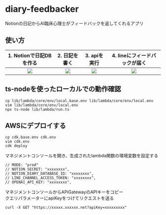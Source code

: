 # diary-feedbacker
Notionの日記からAI臨床心理士がフィードバックを返してくれるアプリ

## 使い方

| 1. Notionで日記DBを作る | 2. 日記を書く | 3. apiを実行 | 4. lineにフィードバックが届く |
| :-: | :-: | :-: | :-: |
| <img src="https://github.com/ritogk/notion-diary-insight/assets/72111956/0b892689-ade3-419b-bbd1-ed54d420fc21"> | <img src="https://github.com/ritogk/notion-diary-insight/assets/72111956/45469219-c0b5-4e99-9c17-628df305372b"> | <img src="https://github.com/ritogk/notion-diary-insight/assets/72111956/de4032ce-3b60-475e-97d4-154d1d56baaa"> | <img src="https://github.com/ritogk/notion-diary-insight/assets/72111956/12a1b394-540c-46a4-89ef-7d07a6bff5fe"> |

## ts-nodeを使ったローカルでの動作確認
```
cp lib/lambda/core/env/local.base.env lib/lambda/core/env/local.env
vim lib/lambda/core/env/local.env
npx ts-node lib/lambda/run.ts
```

## AWSにデプロイする
```
cp cdk.base.env cdk.env
vim cdk.env
cdk deploy
```
マネジメントコンソールを開き、生成されたlambda関数の環境変数を設定する  
```
// MODE: "prod"
// NOTION_SECRET: "xxxxxxxx",
// NOTION_DIARY_DATABASE_ID: "xxxxxxxx",
// LINE_CHANNEL_ACCESS_TOKEN: "xxxxxxxx",
// OPENAI_API_KEY: "xxxxxxxx",
```
マネジメントコンソールからAPiGatewayのAPIキーをコピー  
クエリパラメーターにapiKeyをつけてリクエストを送る
```
curl -X GET "https://xxxxx.xxxxxx.net?apiKey=xxxxxxxxx"
```
